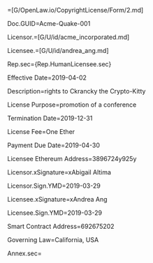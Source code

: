 =[G/OpenLaw.io/CopyrightLicense/Form/2.md]

Doc.GUID=Acme-Quake-001

Licensor.=[G/U/id/acme_incorporated.md]

Licensee.=[G/U/id/andrea_ang.md]

Rep.sec={Rep.HumanLicensee.sec}

Effective Date=2019-04-02

Description=rights to Ckrancky the Crypto-Kitty

License Purpose=promotion of a conference

Termination Date=2019-12-31

License Fee=One Ether

Payment Due Date=2019-04-30

Licensee Ethereum Address=3896724y925y

Licensor.xSignature=xAbigail Altima

Licensor.Sign.YMD=2019-03-29

Licensee.xSignature=xAndrea Ang

Licensee.Sign.YMD=2019-03-29

Smart Contract Address=692675202

Governing Law=California, USA

Annex.sec=</i>